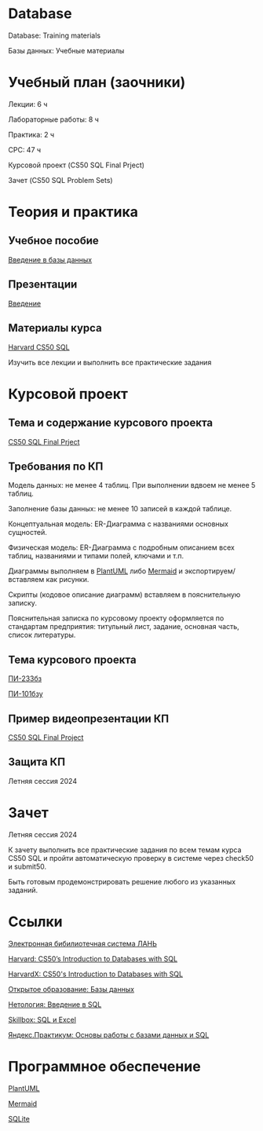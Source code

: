 # Database
Database: Training materials

Базы данных: Учебные материалы

# Учебный план (заочники)
Лекции: 6 ч

Лабораторные работы: 8 ч

Практика: 2 ч

СРС: 47 ч

Курсовой проект (CS50 SQL Final Prject)

Зачет (CS50 SQL Problem Sets)
# Теория и практика
## Учебное пособие
[Введение в базы данных](https://github.com/Valentin-Arkov/Database/blob/main/%D0%92%D0%B2%D0%B5%D0%B4%D0%B5%D0%BD%D0%B8%D0%B5-%D0%B2-%D0%B1%D0%B0%D0%B7%D1%8B-%D0%B4%D0%B0%D0%BD%D0%BD%D1%8B%D1%85.pdf)
## Презентации
[Введение](https://github.com/Valentin-Arkov/Database/blob/main/DB-01-Intro.pdf)

## Материалы курса
[Harvard CS50 SQL](https://cs50.harvard.edu/sql/)

Изучить все лекции и выполнить все практические задания

# Курсовой проект
## Тема и содержание курсового проекта
[CS50 SQL Final Prject](https://cs50.harvard.edu/sql/2024/project/)

## Требования по КП
Модель данных: не менее 4 таблиц. При выполнении вдвоем не менее 5 таблиц.

Заполнение базы данных: не менее 10 записей в каждой таблице.

Концептуальная модель: ER-Диаграмма с названиями основных сущностей.

Физическая модель: ER-Диаграмма с подробным описанием всех таблиц, названиями и типами полей, ключами и т.п.

Диаграммы выполняем в [PlantUML](https://plantuml.com/) либо [Mermaid](https://mermaid.live/) и экспортируем/вставляем как рисунки.

Скрипты (кодовое описание диаграмм) вставляем в пояснительную записку.

Пояснительная записка по курсовому проекту оформляется по стандартам предприятия: титульный лист, задание, основная часть, список литературы.

## Тема курсового проекта
[ПИ-233бз](https://clck.ru/39gVDm)

[ПИ-101бзу](https://clck.ru/39p73S)

## Пример видеопрезентации КП
[CS50 SQL Final Project](https://youtu.be/T6JXscp442A)

## Защита КП
Летняя сессия 2024

# Зачет
Летняя сессия 2024

К зачету выполнить все практические задания по всем темам курса CS50 SQL и пройти автоматическую проверку в системе через check50 и submit50.

Быть готовым продемонстрировать решение любого из указанных заданий.

# Ссылки
[Электронная бибилиотечная система ЛАНЬ](https://e.lanbook.com/)

[Harvard: CS50’s Introduction to Databases with SQL](https://cs50.harvard.edu/sql/)

[HarvardX: CS50's Introduction to Databases with SQL](https://www.edx.org/learn/sql/harvard-university-cs50-s-introduction-to-databases-with-sql)

[Открытое образование: Базы данных](https://openedu.ru/course/spbu/DTBS/)

[Нетология: Введение в SQL ](https://netology.ru/programs/vvedenie-v-sql-i-rabotu-s-bazoi-dannih)

[Skillbox: SQL и Excel](https://bootcamp.skillbox.ru/sql/)

[Яндекс.Практикум: Основы работы с базами данных и SQL](https://practicum.yandex.ru/profile/sql-database-basics/)

# Программное обеспечение
[PlantUML](https://plantuml.com/)

[Mermaid](https://mermaid.live/)

[SQLite](https://www.sqlite.org/)

